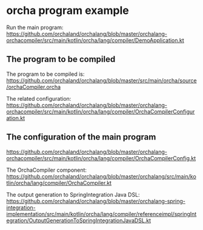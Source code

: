# orcha program example

Run the main program: https://github.com/orchaland/orchalang/blob/master/orchalang-orchacompiler/src/main/kotlin/orcha/lang/compiler/DemoApplication.kt

## The program to be compiled

The program to be compiled is: https://github.com/orchaland/orchalang/blob/master/src/main/orcha/source/orchaCompiler.orcha

The related configuration: https://github.com/orchaland/orchalang/blob/master/orchalang-orchacompiler/src/main/kotlin/orcha/lang/compiler/OrchaCompilerConfiguration.kt

## The configuration of the main program

https://github.com/orchaland/orchalang/blob/master/orchalang-orchacompiler/src/main/kotlin/orcha/lang/compiler/OrchaCompilerConfig.kt

The OrchaCompiler component: https://github.com/orchaland/orchalang/blob/master/orchalang/src/main/kotlin/orcha/lang/compiler/OrchaCompiler.kt

The output generation to SpringIntegration Java DSL: https://github.com/orchaland/orchalang/blob/master/orchalang-spring-integration-implementation/src/main/kotlin/orcha/lang/compiler/referenceimpl/springIntegration/OutputGenerationToSpringIntegrationJavaDSL.kt
